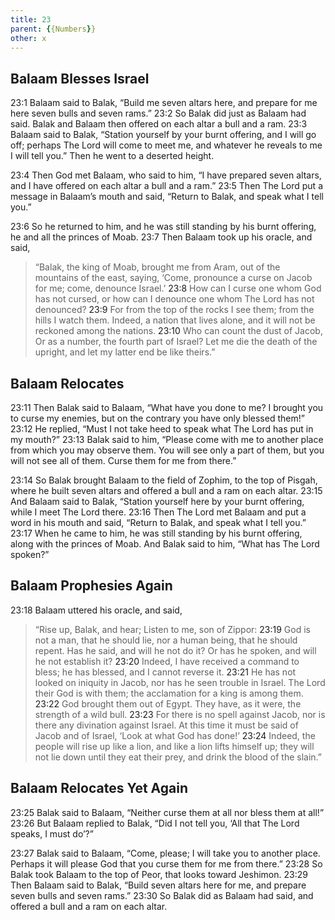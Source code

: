 ```yaml
---
title: 23
parent: {{Numbers}}
other: x
---
```



## Balaam Blesses Israel

<a name="23:1">23:1</a> Balaam said to Balak, “Build me seven altars here, and prepare for me here seven bulls and seven rams.” <a name="23:2">23:2</a> So Balak did just as Balaam had said. Balak and Balaam then offered on each altar a bull and a ram. <a name="23:3">23:3</a> Balaam said to Balak, “Station yourself by your burnt offering, and I will go off; perhaps The Lord will come to meet me, and whatever he reveals to me I will tell you.” Then he went to a deserted height.

<a name="23:4">23:4</a> Then God met Balaam, who said to him, “I have prepared seven altars, and I have offered on each altar a bull and a ram.” <a name="23:5">23:5</a> Then The Lord put a message in Balaam’s mouth and said, “Return to Balak, and speak what I tell you.”

<a name="23:6">23:6</a> So he returned to him, and he was still standing by his burnt offering, he and all the princes of Moab. <a name="23:7">23:7</a> Then Balaam took up his oracle, and said,

> “Balak, the king of Moab, brought me from Aram,
> out of the mountains of the east, saying,
> ‘Come, pronounce a curse on Jacob for me;
> come, denounce Israel.’
> <a name="23:8">23:8</a> How can I curse one whom God has not cursed,
> or how can I denounce one whom The Lord has not denounced?
> <a name="23:9">23:9</a> For from the top of the rocks I see them;
> from the hills I watch them.
> Indeed, a nation that lives alone,
> and it will not be reckoned among the nations.
> <a name="23:10">23:10</a> Who can count the dust of Jacob,
> Or as a number, the fourth part of Israel?
> Let me die the death of the upright,
> and let my latter end be like theirs.”

## Balaam Relocates

<a name="23:11">23:11</a> Then Balak said to Balaam, “What have you done to me? I brought you to curse my enemies, but on the contrary you have only blessed them!” <a name="23:12">23:12</a> He replied, “Must I not take heed to speak what The Lord has put in my mouth?” <a name="23:13">23:13</a> Balak said to him, “Please come with me to another place from which you may observe them. You will see only a part of them, but you will not see all of them. Curse them for me from there.”

<a name="23:14">23:14</a> So Balak brought Balaam to the field of Zophim, to the top of Pisgah, where he built seven altars and offered a bull and a ram on each altar. <a name="23:15">23:15</a> And Balaam said to Balak, “Station yourself here by your burnt offering, while I meet The Lord there. <a name="23:16">23:16</a> Then The Lord met Balaam and put a word in his mouth and said, “Return to Balak, and speak what I tell you.” <a name="23:17">23:17</a> When he came to him, he was still standing by his burnt offering, along with the princes of Moab. And Balak said to him, “What has The Lord spoken?”

## Balaam Prophesies Again

<a name="23:18">23:18</a> Balaam uttered his oracle, and said,

> “Rise up, Balak, and hear;
> Listen to me, son of Zippor:
> <a name="23:19">23:19</a> God is not a man, that he should lie,
> nor a human being, that he should repent.
> Has he said, and will he not do it?
> Or has he spoken, and will he not establish it?
> <a name="23:20">23:20</a> Indeed, I have received a command to bless;
> he has blessed, and I cannot reverse it.
> <a name="23:21">23:21</a> He has not looked on iniquity in Jacob,
> nor has he seen trouble in Israel.
> The Lord their God is with them;
> the acclamation for a king is among them.
> <a name="23:22">23:22</a> God brought them out of Egypt.
> They have, as it were, the strength of a wild bull.
> <a name="23:23">23:23</a> For there is no spell against Jacob,
> nor is there any divination against Israel.
> At this time it must be said of Jacob
> and of Israel, ‘Look at what God has done!’
> <a name="23:24">23:24</a> Indeed, the people will rise up like a lion,
> and like a lion lifts himself up;
> they will not lie down until they eat their prey,
> and drink the blood of the slain.”

## Balaam Relocates Yet Again

<a name="23:25">23:25</a> Balak said to Balaam, “Neither curse them at all nor bless them at all!” <a name="23:26">23:26</a> But Balaam replied to Balak, “Did I not tell you, ‘All that The Lord speaks, I must do’?”

<a name="23:27">23:27</a> Balak said to Balaam, “Come, please; I will take you to another place. Perhaps it will please God that you curse them for me from there.” <a name="23:28">23:28</a> So Balak took Balaam to the top of Peor, that looks toward Jeshimon. <a name="23:29">23:29</a> Then Balaam said to Balak, “Build seven altars here for me, and prepare seven bulls and seven rams.” <a name="23:30">23:30</a> So Balak did as Balaam had said, and offered a bull and a ram on each altar.

